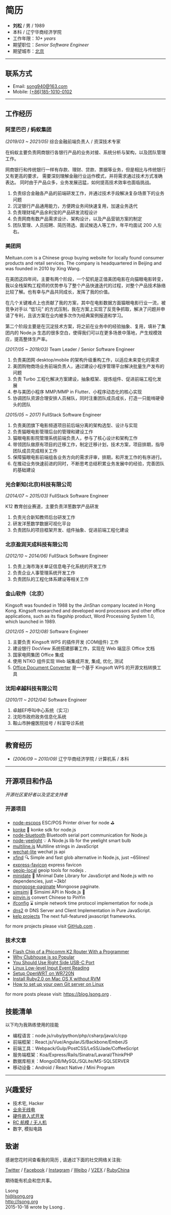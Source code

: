 ﻿
# 简历

- **刘松** / 男 / 1989
- 本科 / 辽宁华商经济学院
- 工作年限：*10+ years*
- 期望职位：*Senior Software Engineer*
- 期望城市：[北京](https://www.google.com/maps/place/Beijing)

---

## 联系方式

+ Email: <song940@163.com>
+ Mobile: [(+86)185-1010-0102](tel:+8618510100102)

---

## 工作经历

### 阿里巴巴 / 蚂蚁集团

*(2019/03 ~ 2021/05)* 综合金融前端负责人 / 资深技术专家

在蚂蚁主要负责网商银行各银行产品的业务对接、系统分析与架构，以及团队管理工作。

网商银行和传统银行一样有存款、理财、贷款、票据等业务，但是相比与传统银行又有更高的要求，
需要深刻理解金融行业运作模式，并将需求通过技术方式准确表达。
同时由于产品众多，业务发展迅猛，如何提高技术效率也面临挑战。

1. 负责综合金融各产品的前端研发工作，并通过技术手段解决复杂场景下的业务问题
2. 沉淀银行产品通用能力，方便跨业务间快速复用，加速业务迭代
3. 负责理财域产品余利宝的产品研发流程设计
4. 负责网商有数产品需求设计、架构设计，以及产品营销方案的制定
5. 团队管理、人员招聘、简历筛选、面试候选人等工作，年平均面试 200 人左右。

### 美团网

Meituan.com is a Chinese group buying website for locally found consumer products and retail services. The company is headquartered in Beijing and was founded in 2010 by Xing Wang. 

在美团这四年间，主要有两个阶段，一个契机是正值美团电影在向猫眼电影转变，我以全栈架构工程师的优势参与了整个产品快速迭代的过程，对整个产品技术脉络比较了解。也有幸与产品共同成长，发挥了我的价值。

在几个关键难点上也贡献了我的方案，其中在电影数据方面猫眼电影行业一流，被竞争对手以 “低1元” 的方式压制，我在方案上实现了反竞争抓取，解决了问题并申请了专利，且该方案在业内被多次作为经典案例报道和学习。

第二个阶段主要是在沉淀技术方案，将之前在业务中的经验抽象、复用，填补了集团内的 Node.js 生态的很多空白，使得我们可以在更多场景中落地，产生规模效应，提高整体生产率。

*(2017/05 ~ 2019/03)* Team Leader / Senior Software Engineer

1. 负责美团网 desktop/mobile 的架构升级重构工作，以适应未来变化的需求
2. 美团购物商场业务前端负责人，通过建设小程序管理平台解决批量生产发布的问题
3. 负责 Turbo 工程化解决方案建设，抽象框架、提炼组件、促进前端工程化发展
4. 参与美团小程序 MMP/MMP in Flutter、小程序动态化的核心实现
4. 协调团队资源合理安排人员梯队，同时注重团队成员成长，打造一只能啃硬骨头的团队

*(2015/05 ~ 2017)* FullStack Software Engineer

1. 负责美团旗下电影频道项目前后端分离的架构选型、设计与实现
2. 负责猫眼电影管理后台的管理和建设工作
3. 猫眼电影影院管理系统前端负责人，参与了核心设计和架构工作
4. 带领团队做原有项目的迁移工作，制定迁移计划，技术方案，项目排期，指导团队成员完成相关工作
5. 保障猫眼电影前端组各业务方向的需求评审，排期，和开发工作的有序进行。
6. 在推动业务快速前进的同时，不断思考总结积累业务发展中的经验，完善团队的基础建设

### 光合新知(北京)科技有限公司

*(2014/07 ~ 2015/03)* FullStack Software Engineer

K12 教育创业赛道，主要负责洋葱数学产品研发

1. 负责光合新知教师后台研发工作
2. 研发洋葱数学数据可视化平台
3. 负责团队的项目框架开发、组件抽象、促进前端工程化建设

### 北京盈润天成科技有限公司

*(2012/10 ~ 2014/06)* FullStack Software Engineer

1. 负责上海市海关单证信息电子化系统的开发工作
2. 负责企业人事管理系统开发工作
3. 负责团队的工程化体系建设等相关工作

### 金山软件（北京）

Kingsoft was founded in 1988 by the JinShan company located in Hong Kong. 
Kingsoft researched and developed word processors and other office applications, 
such as its flagship product, Word Processing System 1.0, which launched in 1989. 

*(2012/05 ~ 2012/08)* Software Engineer

1. 主要负责 Kingsoft WPS 的插件开发 (COM组件) 工作
2. 建设银行 DocView 系统搭建部署工作，实现在 Web 端显示 Office 文档
3. 国家电网集团 Office 集成
4. 使用 NTKO 组件实现 Web 端集成开发, 集成, 优化, 测试
5. [Office Document Converter](http://officeconverter.codeplex.com) 是一个基于 Kingsoft WPS 的开源文档转换工具

### 沈阳卓越科技有限公司

*(2010/11 ~ 2012/04)* Software Engineer

1. 卓越EF呼叫中心系统（实习）
2. 沈阳市政府政务信息化系统
3. 鞍山市肿瘤医院挂号 / 科室导诊系统

---

## 教育经历

- *(2006/09 ~ 2010/09)* 辽宁华商经济学院 / 计算机系 / 本科

---

## 开源项目和作品

*开源社区爱好者以及坚定支持者*

### 开源项目

- [node-escpos](https://github.com/song940/node-escpos) ESC/POS Printer driver for node ⛳️
- [konke](https://github.com/song940/konke) 🔌 konke sdk for node.js 
- [node-bluetooth](https://github.com/song940/node-bluetooth) Bluetooth serial port communication for Node.js
- [node-yeelight](https://github.com/song940/node-yeelight) 💡 A Node.js lib for the yeelight smart bulb
- [multiline.js](https://www.npmjs.com/package/multiline.js) Multiline strings in JavaScript
- [wechat-lite](https://www.npmjs.com/package/wechat-lite) wechat js api
- [xfind](https://github.com/song940/xfind) 🔍 Simple and fast glob alternative in Node.js, just ~65lines!
- [express-favicon](https://www.npmjs.com/package/express-favicon) express favicon
- [geoip-local](https://www.npmjs.com/package/geoip-local) geoip tools for nodejs .
- [minidate](https://github.com/song940/minidate) 📅 Minimal Date Library for JavaScript and Node.js with no dependencies, just ~3kb!
- [mongoose-paginate](https://github.com/song940/mongoose-paginate) Mongoose paginate.
- [simsimi](https://github.com/song940/simsimi) 🐥 Simsimi API in Node.js 🐔
- [pinyin.js](https://github.com/song940/pinyin.js) convert Chinese to PinYin
- [ifconfig](https://github.com/song940/node-ntp) ⌛ simple network time protocol implementation for node.js
- [dns2](https://github.com/song940/node-dns) 🌐 DNS Server and Client Implementation in Pure JavaScript.
- [kelp projects](https://github.com/kelpjs) The next full-featured javascript frameworks.

for more projects please visit [GitHub.com](https://github.com/song940) .

### 技术文章

- [Flash Chip of a Phicomm K2 Router With a Programmer](https://blog.lsong.org/2018/09/phicomm-k2-router-repair.html)
- [Why Clubhouse is so Popular](https://blog.lsong.org/2021/02/clubhouse-app.html)
- [You Should Use Right Side USB-C Port](https://blog.lsong.org/2020/12/you-should-use-right-side-usbc-port.html)
- [Linux Low-level Input Event Reading](https://blog.lsong.org/2016/02/linux-low-level-input-event-reading.html)
- [Setup OpenWRT on WR720N](https://blog.lsong.org/2014/01/setup-openwrt-on-wr720n.html)
- [Install Ruby2.0 on Mac OS X without RVM](https://blog.lsong.org/2014/01/install-ruby-2-0-on-mac-os-x-without-rvm.html)
- [How to set up your own Git server on Linux](https://blog.lsong.org/2014/01/how-to-set-up-your-own-git-server-on-linux.html)

for more posts please visit: https://blog.lsong.org .

## 技能清单

以下均为我熟练使用的技能

- 编程语言：node.js/ruby/python/php/csharp/java/c/cpp
- 前端框架：React.js/Vue/AngularJS/Backbone/EmberJS
- 前端工具：Webpack/Gulp/PostCSS/LeSS/Jade/CoffeeScript
- 服务端框架：Koa/Express/Rails/Sinatra/Lavaral/ThinkPHP
- 数据库相关：MongoDB/MySQL/SQLite/MS-SQLSERVER
- 移动设备：Android / React Native / Mini Program

---

## 兴趣爱好

- 技术宅, Hacker
- [业余无线电](https://)
- [硬件嵌入式开发](https://)
- [RC 航模 / 无人机](https://)
- 数字, 模拟电路

## 致谢

感谢您花时间查看我的简历 , 请通过下面的社交网络关注我:

[Twitter](https://twitter.com/song940) / 
[Facebook](https://facebook.com/song940) /
[Instagram](https://instagram.com/liu.song940) /
[Weibo](http://weibo.com/song940) /
[V2EX](https://v2ex.com/member/song940) /
[RubyChina](https://ruby-china.org/song940)

期待能有机会和您共事。

Lsong  
<hi@lsong.org>  
http://lsong.org  
2015-10-18 wrote by Lsong .  
